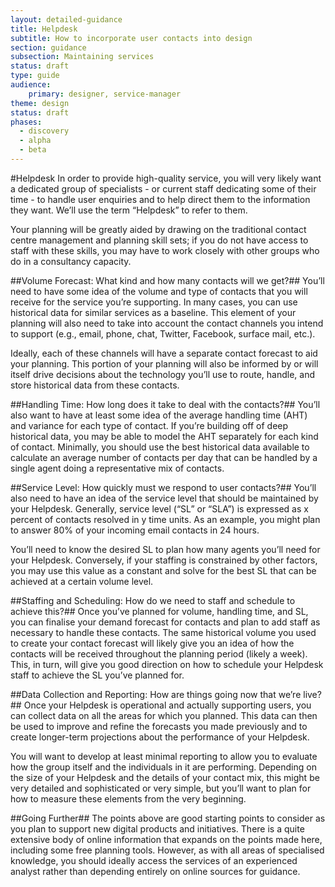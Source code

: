 ```yaml
---
layout: detailed-guidance
title: Helpdesk
subtitle: How to incorporate user contacts into design
section: guidance
subsection: Maintaining services
status: draft
type: guide
audience: 
    primary: designer, service-manager 
theme: design
status: draft
phases:
  - discovery
  - alpha
  - beta
---
```


#Helpdesk
In order to provide high-quality service, you will very likely want a dedicated group of specialists - or current staff dedicating some of their time - to handle user enquiries and to help direct them to the information they want. We’ll use the term “Helpdesk” to refer to them.

Your planning will be greatly aided by drawing on the traditional contact centre management and planning skill sets; if you do not have access to staff with these skills, you may have to work closely with other groups who do in a consultancy capacity.

##Volume Forecast: What kind and how many contacts will we get?##
You’ll need to have some idea of the volume and type of contacts that you will receive for the service you’re supporting. In many cases, you can use historical data for similar services as a baseline. This element of your planning will also need to take into account the contact channels you intend to support (e.g., email, phone, chat, Twitter, Facebook, surface mail, etc.).  

Ideally, each of these channels will have a separate contact forecast to aid your planning. This portion of your planning will also be informed by or will itself drive decisions about the technology you’ll use to route, handle, and store historical data from these contacts.

##Handling Time: How long does it take to deal with the contacts?##
You’ll also want to have at least some idea of the average handling time (AHT) and variance for each type of contact. If you’re building off of deep historical data, you may be able to model the AHT separately for each kind of contact. Minimally, you should use the best historical data available to calculate an average number of contacts per day that can be handled by a single agent doing a representative mix of contacts.

##Service Level: How quickly must we respond to user contacts?##
You’ll also need to have an idea of the service level that should be maintained by your Helpdesk.  Generally, service level (“SL” or “SLA”) is expressed as x percent of contacts resolved in y time units. As an example, you might plan to answer 80% of your incoming email contacts in 24 hours.  

You’ll need to know the desired SL to plan how many agents you’ll need for your Helpdesk.  Conversely, if your staffing is constrained by other factors, you may use this value as a constant and solve for the best SL that can be achieved at a certain volume level.

##Staffing and Scheduling: How do we need to staff and schedule to achieve this?##
Once you’ve planned for volume, handling time, and SL, you can finalise your demand forecast for contacts and plan to add staff as necessary to handle these contacts. The same historical volume you used to create your contact forecast will likely give you an idea of how the contacts will be received throughout the planning period (likely a week). This, in turn, will give you good direction on how to schedule your Helpdesk staff to achieve the SL you’ve planned for.

##Data Collection and Reporting: How are things going now that we’re live?##
Once your Helpdesk is operational and actually supporting users, you can collect data on all the areas for which you planned. This data can then be used to improve and refine the forecasts you made previously and to create longer-term projections about the performance of your Helpdesk.  

You will want to develop at least minimal reporting to allow you to evaluate how the group itself and the individuals in it are performing. Depending on the size of your Helpdesk and the details of your contact mix, this might be very detailed and sophisticated or very simple, but you’ll want to plan for how to measure these elements from the very beginning. 

##Going Further##
The points above are good starting points to consider as you plan to support new digital products and initiatives. There is a quite extensive body of online information that expands on the points made here, including some free planning tools. However, as with all areas of specialised knowledge, you should ideally access the services of an experienced analyst rather than depending entirely on online sources for guidance.
